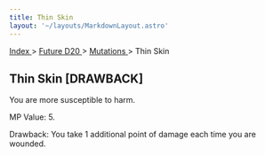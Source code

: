 ```yaml
---
title: Thin Skin
layout: '~/layouts/MarkdownLayout.astro'
---
```


[ Index ](/) > [ Future D20 ](/future.d20.srd) > [ Mutations ](/future.d20.srd/mutations) > Thin Skin

##  Thin Skin [DRAWBACK]

You are more susceptible to harm.

MP Value: 5.

Drawback: You take 1 additional point of damage each time you are wounded.

